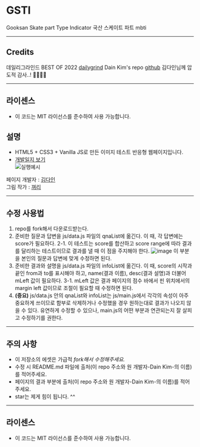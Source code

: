 
# GSTI
Gooksan Skate part Type Indicator
국산 스케이트 파트 mbti

---
## Credits
데일리그라인드 BEST OF 2022 [dailygrind](https://dailygrind.kr/news_view.php?s=11256&cate=news)
Dain Kim's repo [github](https://github.com/dev-dain/10-things-test)
김다인님께 압도적 감사..! 🙇‍♂️🙇‍♂️

---
## 라이센스
- 이 코드는 MIT 라이선스를 준수하여 사용 가능합니다.  




## 설명
- HTML5 + CSS3 + Vanilla JS로 만든 이미지 테스트 반응형 웹페이지입니다.  
- [개발일지 보기](https://dev-dain.tistory.com/22?category=816329)   
![실행예시](https://img1.daumcdn.net/thumb/R1280x0/?scode=mtistory2&fname=https%3A%2F%2Fk.kakaocdn.net%2Fdn%2FEwF2m%2FbtqDGIAgKyB%2FGK4kXuHrFzJL2Q9p4GKIYk%2Fimg.gif)

페이지 개발자 : [김다인](https://dev-dain.tistory.com)  
그림 작가 : [껴리](https://instagram.com/gyeoly27)  

---
## 수정 사용법
1. repo를 fork해서 다운로드받는다.
2. 준비한 질문과 답변을 js/data.js 파일의 qnaList에 옮긴다. 이 때, 각 답변에는 score가 필요하다.
	2-1. 이 테스트는 score를 합산하고 score range에 따라 결과를 달리하는 테스트이므로 결과를 낼 때 이 점을 주지해야 한다.
	![image](https://user-images.githubusercontent.com/43867665/126623637-19d87e7c-d36f-4eb3-896e-714dd44dcca4.png)
	이 부분을 본인의 질문과 답변에 맞게 수정하면 된다.
3. 준비한 결과와 설명을 js/data.js 파일의 infoList에 옮긴다. 이 때, score의 시작과 끝인 from과 to를 표시해야 하고, name(결과 이름), desc(결과 설명)과 더불어 mLeft 값이 필요하다.
	3-1. mLeft 값은 결과 페이지의 점수 바에서 핀 위치에서의 margin left 값이므로 조절이 필요할 때 수정하면 된다.
4. **(중요)** js/data.js 안의 qnaList와 infoList는 js/main.js에서 각각의 속성이 아주 중요하게 쓰이므로 함부로 삭제하거나 수정했을 경우 원하는대로 결과가 나오지 않을 수 있다. 유연하게 수정할 수 있으나, main.js의 어떤 부분과 연관되는지 잘 살피고 수정하기를 권한다.  
---
## 주의 사항
- 이 저장소의 에셋은 가급적 *fork해서 수정해주세요.* 
- 수정 시 README.md 파일에 출처(이 repo 주소와 원 개발자-Dain Kim-의 이름)를 적어주세요.
- 페이지의 결과 부분에 출처(이 repo 주소와 원 개발자-Dain Kim-의 이름)를 적어주세요.
- star는 제게 힘이 됩니다. ^^

---
## 라이센스
- 이 코드는 MIT 라이선스를 준수하여 사용 가능합니다.  
